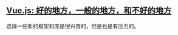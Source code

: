 ## [Vue.js: 好的地方，一般的地方，和不好的地方](https://medium.com/@Pier/vue-js-the-good-the-meh-and-the-ugly-82800bbe6684)

选择一些新的框架和库是很兴奋的，但是也是有压力的。